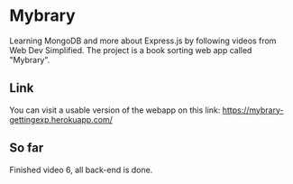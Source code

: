 # Mybrary
Learning MongoDB and more about Express.js by following videos from Web Dev Simplified.
The project is a book sorting web app called "Mybrary".

## Link
You can visit a usable version of the webapp on this link:
https://mybrary-gettingexp.herokuapp.com/

## So far
Finished video 6, all back-end is done.